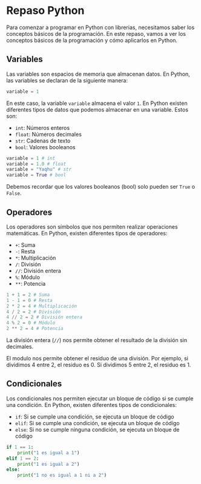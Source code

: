# Repaso Python

Para comenzar a programar en Python con librerias, necesitamos saber los conceptos básicos de la programación. En este repaso, vamos a ver los conceptos básicos de la programación y cómo aplicarlos en Python.

## Variables
Las variables son espacios de memoria que almacenan datos. En Python, las variables se declaran de la siguiente manera:

```python
variable = 1
```

En este caso, la variable `variable` almacena el valor `1`. En Python existen diferentes tipos de datos que podemos almacenar en una variable. Estos son:

- `int`: Números enteros
- `float`: Números decimales
- `str`: Cadenas de texto
- `bool`: Valores booleanos

```python
variable = 1 # int
variable = 1.0 # float
variable = "Yaqhu" # str
variable = True # bool
```

Debemos recordar que los valores booleanos (bool) solo pueden ser `True` o `False`.

## Operadores

Los operadores son símbolos que nos permiten realizar operaciones matemáticas. En Python, existen diferentes tipos de operadores:

- `+`: Suma
- `-`: Resta
- `*`: Multiplicación
- `/`: División
- `//`: División entera
- `%`: Módulo
- `**`: Potencia

```python
1 + 1 = 2 # Suma
1 - 1 = 0 # Resta
2 * 2 = 4 # Multiplicación
4 / 2 = 2 # División
4 // 2 = 2 # División entera
4 % 2 = 0 # Módulo
2 ** 2 = 4 # Potencia
```
La división entera (`//`) nos permite obtener el resultado de la división sin decimales. 

El modulo nos permite obtener el residuo de una división. Por ejemplo, si dividimos 4 entre 2, el residuo es 0. Si dividimos 5 entre 2, el residuo es 1.

## Condicionales

Los condicionales nos permiten ejecutar un bloque de código si se cumple una condición. En Python, existen diferentes tipos de condicionales:

- `if`: Si se cumple una condición, se ejecuta un bloque de código
- `elif`: Si se cumple una condición, se ejecuta un bloque de código
- `else`: Si no se cumple ninguna condición, se ejecuta un bloque de código

```python
if 1 == 1:
    print("1 es igual a 1")
elif 1 == 2:
    print("1 es igual a 2")
else:
    print("1 no es igual a 1 ni a 2")
```
